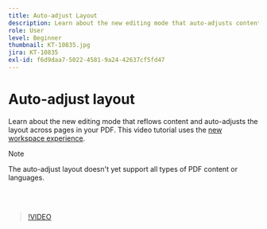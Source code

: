 ```yaml
---
title: Auto-adjust Layout
description: Learn about the new editing mode that auto-adjusts content
role: User
level: Beginner
thumbnail: KT-10835.jpg
jira: KT-10835
exl-id: f6d9daa7-5022-4581-9a24-42637cf5fd47
---
```

# Auto-adjust layout

Learn about the new editing mode that reflows content and auto-adjusts the layout across pages in your PDF. This video tutorial uses the [new workspace experience](new-workspace.md).

>[!NOTE]
>
>The auto-adjust layout doesn't yet support all types of PDF content or languages.

<br>&nbsp;

>[!VIDEO](https://video.tv.adobe.com/v/346975?quality=12&learn=on&hidetitle=true)

